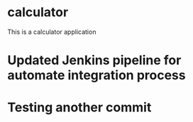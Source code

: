 # calculator
This is a calculator application

# Updated Jenkins pipeline for automate integration process

# Testing another commit
